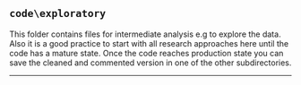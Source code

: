 ## `code\exploratory`

This folder contains files for intermediate analysis e.g to explore the data. Also it is a good practice to start with all research approaches here until the code has a mature state. Once the code reaches production state you can save the cleaned and commented version in one of the other subdirectories.

---
